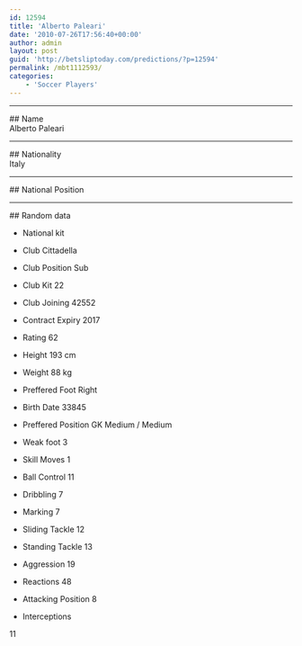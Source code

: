 ```yaml
---
id: 12594
title: 'Alberto Paleari'
date: '2010-07-26T17:56:40+00:00'
author: admin
layout: post
guid: 'http://betsliptoday.com/predictions/?p=12594'
permalink: /mbt1112593/
categories:
    - 'Soccer Players'
---
```


- - - - - -

\## Name  
 Alberto Paleari

- - - - - -

\## Nationality  
 Italy

- - - - - -

\## National Position

- - - - - -

\## Random data

- National kit
- Club
 Cittadella

- Club Position
 Sub

- Club Kit
 22

- Club Joining
 42552

- Contract Expiry
 2017

- Rating
 62

- Height
 193 cm

- Weight
 88 kg

- Preffered Foot
 Right

- Birth Date
 33845

- Preffered Position
 GK Medium / Medium

- Weak foot
 3

- Skill Moves
 1

- Ball Control
 11

- Dribbling
 7

- Marking
 7

- Sliding Tackle
 12

- Standing Tackle
 13

- Aggression
 19

- Reactions
 48

- Attacking Position
 8

- Interceptions

 11